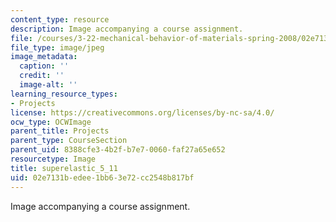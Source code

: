 ```yaml
---
content_type: resource
description: Image accompanying a course assignment.
file: /courses/3-22-mechanical-behavior-of-materials-spring-2008/02e7131bedee1bb63e72cc2548b817bf_superelastic_5_11.jpg
file_type: image/jpeg
image_metadata:
  caption: ''
  credit: ''
  image-alt: ''
learning_resource_types:
- Projects
license: https://creativecommons.org/licenses/by-nc-sa/4.0/
ocw_type: OCWImage
parent_title: Projects
parent_type: CourseSection
parent_uid: 8388cfe3-4b2f-b7e7-0060-faf27a65e652
resourcetype: Image
title: superelastic_5_11
uid: 02e7131b-edee-1bb6-3e72-cc2548b817bf
---
```

Image accompanying a course assignment.